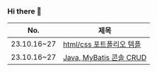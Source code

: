 ### Hi there 👋

<!--
**jaehyukpyon2/jaehyukpyon2** is a ✨ _special_ ✨ repository because its `README.md` (this file) appears on your GitHub profile.

Here are some ideas to get you started:

- 🔭 I’m currently working on ...
- 🌱 I’m currently learning ...
- 👯 I’m looking to collaborate on ...
- 🤔 I’m looking for help with ...
- 💬 Ask me about ...
- 📫 How to reach me: ...
- 😄 Pronouns: ...
- ⚡ Fun fact: ...
-->

| No. | 제목 |
| --- | --- |
| 23.10.16~27 | <a href="https://github.com/jaehyukpyon2/htmlcssjs-book">html/css 포트폴리오 템플</a> |
| 23.10.16~27 | <a href="https://github.com/jaehyukpyon2/MyBatisPlainJavaConfig">Java, MyBatis 콘솔 CRUD</a> | 
